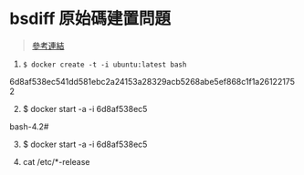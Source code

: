 # bsdiff 原始碼建置問題 

>[參考連結](https://docs.docker.com/engine/reference/commandline/create/)

1. `$ docker create -t -i ubuntu:latest bash`

6d8af538ec541dd581ebc2a24153a28329acb5268abe5ef868c1f1a261221752

2. $ docker start -a -i 6d8af538ec5

bash-4.2#

3. $ docker start -a -i 6d8af538ec5

4. cat /etc/*-release
